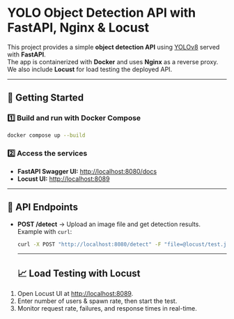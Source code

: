 # YOLO Object Detection API with FastAPI, Nginx & Locust

This project provides a simple **object detection API** using [YOLOv8](https://github.com/ultralytics/ultralytics) served with **FastAPI**.  
The app is containerized with **Docker** and uses **Nginx** as a reverse proxy.  
We also include **Locust** for load testing the deployed API.

---

## 🚀 Getting Started

### 1️⃣ Build and run with Docker Compose
```bash
docker compose up --build
```

### 2️⃣ Access the services

- **FastAPI Swagger UI:** [http://localhost:8080/docs](http://localhost:8080/docs)  
- **Locust UI:** [http://localhost:8089](http://localhost:8089)

---

## 🔎 API Endpoints

- **POST /detect** → Upload an image file and get detection results.  
  Example with `curl`:

  ```bash
  curl -X POST "http://localhost:8080/detect" -F "file=@locust/test.jpg"
  ```
  ---
  ## 📈 Load Testing with Locust

1. Open Locust UI at [http://localhost:8089](http://localhost:8089).  
2. Enter number of users & spawn rate, then start the test.  
3. Monitor request rate, failures, and response times in real-time.


